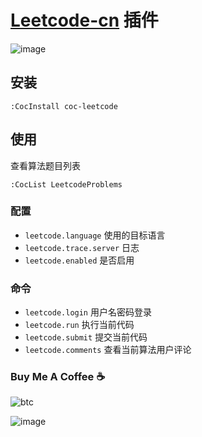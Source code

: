 # [Leetcode-cn](https://https://leetcode.cn/) 插件

![image](https://user-images.githubusercontent.com/5492542/82134259-a73b0c00-9828-11ea-9c73-e4ab21c61351.png)

## 安装

```vim
:CocInstall coc-leetcode
```

## 使用

查看算法题目列表

```vim
:CocList LeetcodeProblems
```

### 配置

- `leetcode.language` 使用的目标语言
- `leetcode.trace.server` 日志
- `leetcode.enabled` 是否启用

### 命令

- `leetcode.login` 用户名密码登录
- `leetcode.run` 执行当前代码
- `leetcode.submit` 提交当前代码
- `leetcode.comments` 查看当前算法用户评论

### Buy Me A Coffee ☕️

![btc](https://img.shields.io/keybase/btc/iamcco.svg?style=popout-square)

![image](https://user-images.githubusercontent.com/5492542/42771079-962216b0-8958-11e8-81c0-520363ce1059.png)
